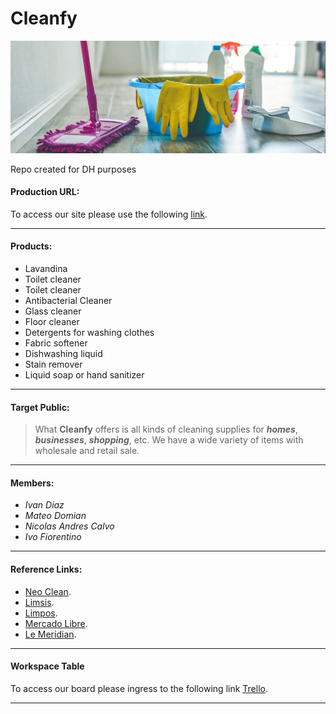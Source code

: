 # Cleanfy

![Banner](img/banner.png)

Repo created for DH purposes

#### Production URL:

To access our site please use the following [link](https://cleanfy.herokuapp.com/).

---

#### Products:

- Lavandina
- Toilet cleaner
- Toilet cleaner
- Antibacterial Cleaner
- Glass cleaner
- Floor cleaner
- Detergents for washing clothes
- Fabric softener
- Dishwashing liquid
- Stain remover
- Liquid soap or hand sanitizer

---

#### Target Public:

> What **Cleanfy** offers is all kinds of cleaning supplies for ***homes***, ***businesses***, ***shopping***, etc. We have a wide variety of items with wholesale and retail sale.

---

#### Members:

- *Ivan Diaz*
- *Mateo Domian*
- *Nicolas Andres Calvo*
- *Ivo Fiorentino*

---

#### Reference Links:

- [Neo Clean](https://www.neo-clean.com.ar/).
- [Limsis](https://www.limsis.online/).
- [Limpos](https://limpos.com.ar/).
- [Mercado Libre](https://mercadolibre.com.ar).
- [Le Meridian](https://www.lemeridiansrl.com/).

---

#### Workspace Table

To access our board please ingress to the following link [Trello](https://trello.com/proyectointegrador153).

---